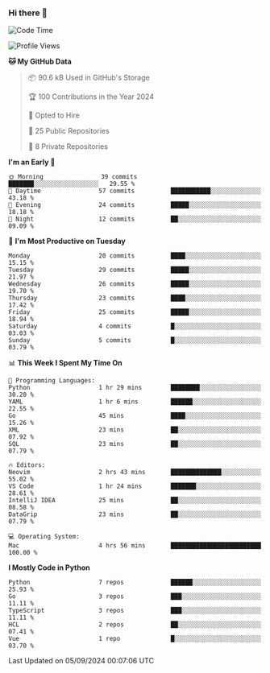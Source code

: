 ### Hi there 👋
<!--![visitors](https://visitor-badge.glitch.me/badge?page_id=d0zingcat)-->
<!--
**d0zingcat/d0zingcat** is a ✨ _special_ ✨ repository because its `README.md` (this file) appears on your GitHub profile.

Here are some ideas to get you started:

- 🔭 I’m currently working on ...
- 🌱 I’m currently learning ...
- 👯 I’m looking to collaborate on ...
- 🤔 I’m looking for help with ...
- 💬 Ask me about ...
- 📫 How to reach me: ...
- 😄 Pronouns: ...
- ⚡ Fun fact: ...
-->
<!--START_SECTION:waka-->
![Code Time](http://img.shields.io/badge/Code%20Time-3%2C779%20hrs%2045%20mins-blue)

![Profile Views](http://img.shields.io/badge/Profile%20Views-1-blue)

**🐱 My GitHub Data** 

> 📦 90.6 kB Used in GitHub's Storage 
 > 
> 🏆 100 Contributions in the Year 2024
 > 
> 💼 Opted to Hire
 > 
> 📜 25 Public Repositories 
 > 
> 🔑 8 Private Repositories 
 > 
**I'm an Early 🐤** 

```text
🌞 Morning                39 commits          ███████░░░░░░░░░░░░░░░░░░   29.55 % 
🌆 Daytime                57 commits          ███████████░░░░░░░░░░░░░░   43.18 % 
🌃 Evening                24 commits          █████░░░░░░░░░░░░░░░░░░░░   18.18 % 
🌙 Night                  12 commits          ██░░░░░░░░░░░░░░░░░░░░░░░   09.09 % 
```
📅 **I'm Most Productive on Tuesday** 

```text
Monday                   20 commits          ████░░░░░░░░░░░░░░░░░░░░░   15.15 % 
Tuesday                  29 commits          █████░░░░░░░░░░░░░░░░░░░░   21.97 % 
Wednesday                26 commits          █████░░░░░░░░░░░░░░░░░░░░   19.70 % 
Thursday                 23 commits          ████░░░░░░░░░░░░░░░░░░░░░   17.42 % 
Friday                   25 commits          █████░░░░░░░░░░░░░░░░░░░░   18.94 % 
Saturday                 4 commits           █░░░░░░░░░░░░░░░░░░░░░░░░   03.03 % 
Sunday                   5 commits           █░░░░░░░░░░░░░░░░░░░░░░░░   03.79 % 
```


📊 **This Week I Spent My Time On** 

```text
💬 Programming Languages: 
Python                   1 hr 29 mins        ████████░░░░░░░░░░░░░░░░░   30.20 % 
YAML                     1 hr 6 mins         ██████░░░░░░░░░░░░░░░░░░░   22.55 % 
Go                       45 mins             ████░░░░░░░░░░░░░░░░░░░░░   15.26 % 
XML                      23 mins             ██░░░░░░░░░░░░░░░░░░░░░░░   07.92 % 
SQL                      23 mins             ██░░░░░░░░░░░░░░░░░░░░░░░   07.79 % 

🔥 Editors: 
Neovim                   2 hrs 43 mins       ██████████████░░░░░░░░░░░   55.02 % 
VS Code                  1 hr 24 mins        ███████░░░░░░░░░░░░░░░░░░   28.61 % 
IntelliJ IDEA            25 mins             ██░░░░░░░░░░░░░░░░░░░░░░░   08.58 % 
DataGrip                 23 mins             ██░░░░░░░░░░░░░░░░░░░░░░░   07.79 % 

💻 Operating System: 
Mac                      4 hrs 56 mins       █████████████████████████   100.00 % 
```

**I Mostly Code in Python** 

```text
Python                   7 repos             ██████░░░░░░░░░░░░░░░░░░░   25.93 % 
Go                       3 repos             ███░░░░░░░░░░░░░░░░░░░░░░   11.11 % 
TypeScript               3 repos             ███░░░░░░░░░░░░░░░░░░░░░░   11.11 % 
HCL                      2 repos             ██░░░░░░░░░░░░░░░░░░░░░░░   07.41 % 
Vue                      1 repo              █░░░░░░░░░░░░░░░░░░░░░░░░   03.70 % 
```




 Last Updated on 05/09/2024 00:07:06 UTC
<!--END_SECTION:waka-->

